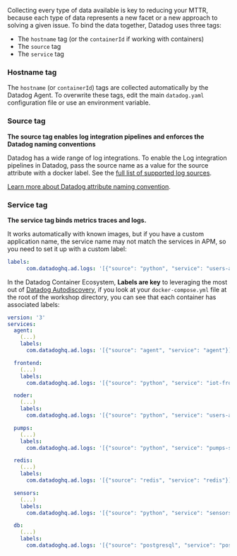 Collecting every type of data available is key to reducing your MTTR, because each type of data represents a new facet or a new approach to solving a given issue. To bind the data together, Datadog uses three tags:

* The `hostname` tag (or the `containerId` if working with containers)
* The `source` tag
* The `service` tag

### Hostname tag

The `hostname` (or `containerId`) tags  are collected automatically by the Datadog Agent. To overwrite these tags, edit the main `datadog.yaml` configuration file or use an environment variable.

### Source tag

**The source tag enables log integration pipelines and enforces the Datadog naming conventions**

Datadog has a wide range of log integrations. To enable the Log integration pipelines in Datadog, pass the source name as a value for the source attribute with a docker label. See the [full list of supported log sources](https://docs.datadoghq.com/logs/guide/integration-pipeline-reference/).

[Learn more about Datadog attribute naming convention](https://docs.datadoghq.com/logs/processing/attributes_naming_convention/).

### Service tag

**The service tag binds metrics traces and logs.**

It works automatically with known images, but if you have a custom application name, the service name may not match the services in APM, so you need to set it up with a custom label:

```yaml
labels:
      com.datadoghq.ad.logs: '[{"source": "python", "service": "users-api"}]'
```

In the Datadog Container Ecosystem, **Labels are key** to leveraging the most out of [Datadog Autodiscovery](https://docs.datadoghq.com/agent/autodiscovery/?tab=agent), if you look at your `docker-compose.yml` file at the root of the workshop directory, you can see that each container has associated labels:

```yaml
version: '3'
services:
  agent:
    (...)
    labels:
      com.datadoghq.ad.logs: '[{"source": "agent", "service": "agent"}]'

  frontend:
    (...)
    labels:
      com.datadoghq.ad.logs: '[{"source": "python", "service": "iot-frontend"}]'

  noder:
    (...)
    labels:
      com.datadoghq.ad.logs: '[{"source": "python", "service": "users-api"}]'

  pumps:
    (...)
    labels:
      com.datadoghq.ad.logs: '[{"source": "python", "service": "pumps-service"}]'

  redis:
    (...)
    labels:
      com.datadoghq.ad.logs: '[{"source": "redis", "service": "redis"}]'

  sensors:
    (...)
    labels:
      com.datadoghq.ad.logs: '[{"source": "python", "service": "sensors-api"}]'

  db:
    (...)
    labels:
      com.datadoghq.ad.logs: '[{"source": "postgresql", "service": "postgres"}]'
```
